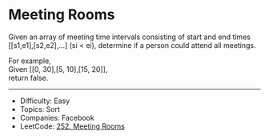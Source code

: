 # Meeting Rooms

Given an array of meeting time intervals consisting of start and end times [[s1,e1],[s2,e2],...] (si < ei), determine if a person could attend all meetings.

For example,  
Given [[0, 30],[5, 10],[15, 20]],  
return false.

---

* Difficulty: Easy
* Topics: Sort
* Companies: Facebook
* LeetCode: [252. Meeting Rooms](https://leetcode.com/problems/meeting-rooms/description/)
